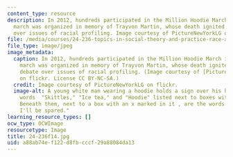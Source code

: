 ```yaml
---
content_type: resource
description: In 2012, hundreds participated in the Million Hoodie March in NYC. The
  march was organized in memory of Trayvon Martin, whose death ignited national debate
  over issues of racial profiling. Image courtesy of PictureNewYorkLG on flickr.
file: /media/courses/24-236-topics-in-social-theory-and-practice-race-and-racism-fall-2014/a88ab74ef122d8fbcccf29a88084da13_24-236f14.jpg
file_type: image/jpeg
image_metadata:
  caption: In 2012, hundreds participated in the Million Hoodie March in NYC. The
    march was organized in memory of Trayvon Martin, whose death ignited national
    debate over issues of racial profiling. (Image courtesy of [PictureNewYorkLG](https://www.flickr.com/photos/lisaguido/7004606697/in/photolist-bEYrwZ-bsgDH3-bFbwzK-bsgDs5-bFbwAF-bFbwGi-bsgDzo-bFbwyK-bFbwK2-bFbwCt-bsgDK9-bFbwP8-bsgDpm-bsgCJA-bsgDf3-bsgCAf-bsgDmd-bFbwav-bsgCsA-bsgCy3-bsgDgQ-bFbvWc-bFbvKP-bsgDr3-bsgCXy-bsgCrE-bsgDLo-bsgCBE-bsgCT5-bFbwpK-bFbvP8-bFbwoB-bFbvxH-bFbvV4-bFbwsV-bsgCZf-bFbvRp-bsgCyu-bFbwji-bFbwmF-bFbw3R-bsgCz3-bFbwhg-bFbvAR-bFbvZx-bFbvyD-bFbvCp-bFbwc4-bFbvQ8-bsgCQE)
    on flickr. License CC BY-NC-SA.)
  credit: Image courtesy of PictureNewYorkLG on flickr.
  image-alt: A young white man wearing a hoodie holds a sign over his head with the
    words  "Skittles," "Ice tea," and "Hoodie" listed next to boxes with check marks.
    Beneath them, next to a box with an x marked in it , are the words "Black. Maybe
    I'll be spared."
learning_resource_types: []
ocw_type: OCWImage
resourcetype: Image
title: 24-236f14.jpg
uid: a88ab74e-f122-d8fb-cccf-29a88084da13
---
```

